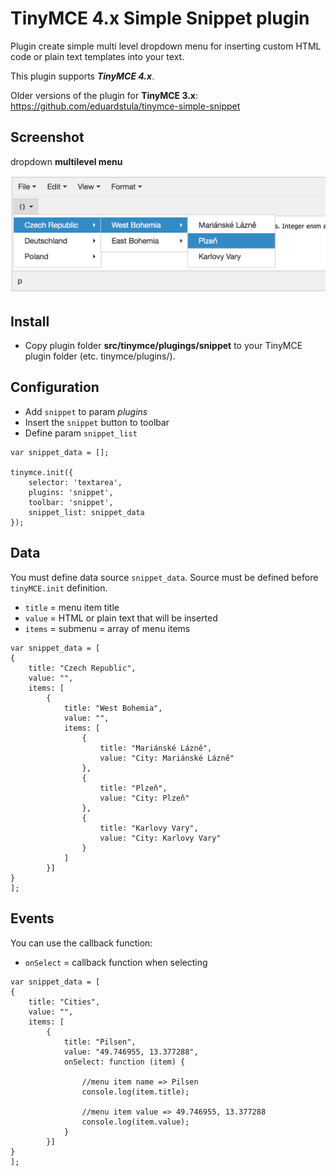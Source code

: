 # TinyMCE 4.x Simple Snippet plugin
Plugin create simple multi level dropdown menu for inserting custom HTML code or plain text templates into your text.

This plugin supports ***TinyMCE 4.x***.

Older versions of the plugin for **TinyMCE 3.x**: https://github.com/eduardstula/tinymce-simple-snippet

## Screenshot
dropdown **multilevel menu**

![image](screenshot.png)

## Install
* Copy plugin folder **src/tinymce/plugings/snippet** to your TinyMCE plugin folder (etc. tinymce/plugins/).

## Configuration
- Add `snippet` to param *plugins*
- Insert the `snippet` button to toolbar
- Define param `snippet_list`
```
var snippet_data = [];

tinymce.init({
    selector: 'textarea',
    plugins: 'snippet',
    toolbar: 'snippet',
    snippet_list: snippet_data
});
```
## Data


You must define data source `snippet_data`. Source must be defined before `tinyMCE.init` definition.
* `title` = menu item title
* `value` = HTML or plain text that will be inserted
* `items` = submenu = array of menu items

```
var snippet_data = [
{
    title: "Czech Republic",
    value: "",
    items: [
        {
            title: "West Bohemia",
            value: "",
            items: [
                {
                    title: "Mariánské Lázně",
                    value: "City: Mariánské Lázně"
                },
                {
                    title: "Plzeň",
                    value: "City: Plzeň"
                },
                {
                    title: "Karlovy Vary",
                    value: "City: Karlovy Vary"
                }
            ]
        }]
}
];
```
## Events


You can use the callback function:

* `onSelect` = callback function when selecting

```
var snippet_data = [
{
    title: "Cities",
    value: "",
    items: [
        {
            title: "Pilsen",
            value: "49.746955, 13.377288",
            onSelect: function (item) {
            
                //menu item name => Pilsen
                console.log(item.title);
                
                //menu item value => 49.746955, 13.377288
                console.log(item.value);
            }
        }]
}
];
```
